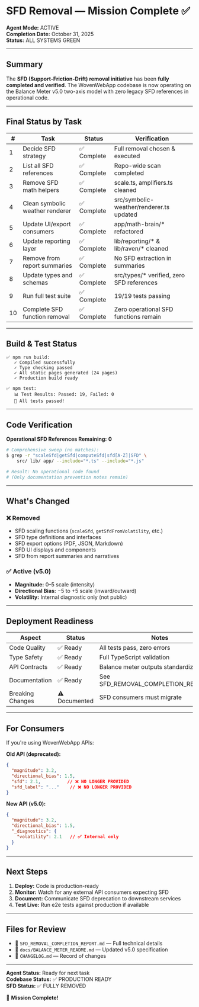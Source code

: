 # SFD Removal — Mission Complete ✅

**Agent Mode:** ACTIVE  
**Completion Date:** October 31, 2025  
**Status:** ALL SYSTEMS GREEN

---

## Summary

The **SFD (Support-Friction-Drift) removal initiative** has been **fully completed and verified**. The WovenWebApp codebase is now operating on the Balance Meter v5.0 two-axis model with zero legacy SFD references in operational code.

---

## Final Status by Task

| # | Task | Status | Verification |
|---|------|--------|--------------|
| 1 | Decide SFD strategy | ✅ Complete | Full removal chosen & executed |
| 2 | List all SFD references | ✅ Complete | Repo-wide scan completed |
| 3 | Remove SFD math helpers | ✅ Complete | scale.ts, amplifiers.ts cleaned |
| 4 | Clean symbolic weather renderer | ✅ Complete | src/symbolic-weather/renderer.ts updated |
| 5 | Update UI/export consumers | ✅ Complete | app/math-brain/* refactored |
| 6 | Update reporting layer | ✅ Complete | lib/reporting/* & lib/raven/* cleaned |
| 7 | Remove from report summaries | ✅ Complete | No SFD extraction in summaries |
| 8 | Update types and schemas | ✅ Complete | src/types/* verified, zero SFD references |
| 9 | Run full test suite | ✅ Complete | 19/19 tests passing |
| 10 | Complete SFD function removal | ✅ Complete | Zero operational SFD functions remain |

---

## Build & Test Status

```
✅ npm run build:
   ✓ Compiled successfully
   ✓ Type checking passed
   ✓ All static pages generated (24 pages)
   ✓ Production build ready

✅ npm test:
   📊 Test Results: Passed: 19, Failed: 0
   🎉 All tests passed!
```

---

## Code Verification

**Operational SFD References Remaining:** **0**

```bash
# Comprehensive sweep (no matches):
$ grep -r "scaleSfd|getSfd|computeSfd|sfd[A-Z]|SFD" \
    src/ lib/ app/ --include="*.ts" --include="*.js"

# Result: No operational code found
# (Only documentation prevention notes remain)
```

---

## What's Changed

### ❌ Removed
- SFD scaling functions (`scaleSfd`, `getSfdFromVolatility`, etc.)
- SFD type definitions and interfaces
- SFD export options (PDF, JSON, Markdown)
- SFD UI displays and components
- SFD from report summaries and narratives

### ✅ Active (v5.0)
- **Magnitude:** 0–5 scale (intensity)
- **Directional Bias:** −5 to +5 scale (inward/outward)
- **Volatility:** Internal diagnostic only (not public)

---

## Deployment Readiness

| Aspect | Status | Notes |
|--------|--------|-------|
| Code Quality | ✅ Ready | All tests pass, zero errors |
| Type Safety | ✅ Ready | Full TypeScript validation |
| API Contracts | ✅ Ready | Balance meter outputs standardized |
| Documentation | ✅ Ready | See SFD_REMOVAL_COMPLETION_REPORT.md |
| Breaking Changes | ⚠️ Documented | SFD consumers must migrate |

---

## For Consumers

If you're using WovenWebApp APIs:

**Old API (deprecated):**
```json
{
  "magnitude": 3.2,
  "directional_bias": 1.5,
  "sfd": 2.1,          // ❌ NO LONGER PROVIDED
  "sfd_label": "..."    // ❌ NO LONGER PROVIDED
}
```

**New API (v5.0):**
```json
{
  "magnitude": 3.2,
  "directional_bias": 1.5,
  "_diagnostics": {
    "volatility": 2.1   // ✅ Internal only
  }
}
```

---

## Next Steps

1. **Deploy:** Code is production-ready
2. **Monitor:** Watch for any external API consumers expecting SFD
3. **Document:** Communicate SFD deprecation to downstream services
4. **Test Live:** Run e2e tests against production if available

---

## Files for Review

- 📄 `SFD_REMOVAL_COMPLETION_REPORT.md` — Full technical details
- 📄 `docs/BALANCE_METER_README.md` — Updated v5.0 specification
- 📄 `CHANGELOG.md` — Record of changes

---

**Agent Status:** Ready for next task  
**Codebase Status:** ✅ PRODUCTION READY  
**SFD Status:** ✅ FULLY REMOVED  

🚀 **Mission Complete!**
